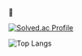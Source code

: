 👋

[![Solved.ac Profile](http://mazassumnida.wtf/api/generate_badge?boj=kafka)](https://solved.ac/kafka)

![Top Langs](https://github-readme-stats.vercel.app/api/top-langs/?username=kafkaaaa&layout=compact&theme=tokyonight)

